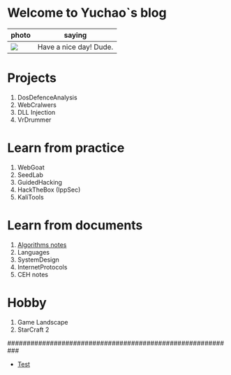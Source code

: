 # Welcome to Yuchao\`s blog
 
photo | saying
------------ | -------------
![](https://github.com/YuchaoZheng88/YuchaoZheng88.github.io/blob/main/resources/head.png?raw=true) | Have a nice day! Dude.

# Projects
  1. DosDefenceAnalysis
  1. WebCralwers
  1. DLL Injection
  1. VrDrummer

# Learn from practice
  1. WebGoat
  1. SeedLab
  1. GuidedHacking
  1. HackTheBox (IppSec)
  1. KaliTools

# Learn from documents
  1. [Algorithms notes](Algorithms/0.md)
  1. Languages
  1. SystemDesign
  1. InternetProtocols
  1. CEH notes

# Hobby
  1. Game Landscape
  1. StarCraft 2

###########################################################
- [Test](Tests/0.md)

